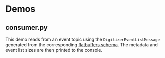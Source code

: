 # Demos

## consumer.py

This demo reads from an event topic using the `DigitizerEventListMessage` generated from the corresponding [flatbuffers schema](https://github.com/STFC-ICD-Research-and-Design/supermusr-data-pipeline/blob/main/schemas/dev1_digitizer_event_v1.fbs). The metadata and event list sizes are then printed to the console. 
